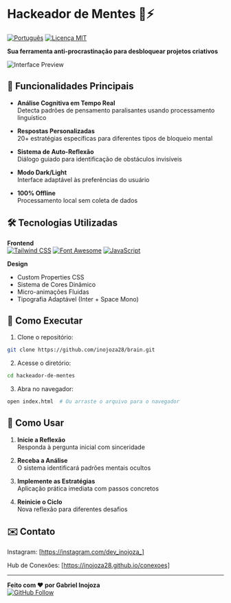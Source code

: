 # Hackeador de Mentes 🧠⚡

[![Português](https://img.shields.io/badge/Idioma-Portugu%C3%AAs_BR-brightgreen)](README.md)
[![Licença MIT](https://img.shields.io/badge/Licen%C3%A7a-MIT-blue.svg)](LICENSE)

**Sua ferramenta anti-procrastinação para desbloquear projetos criativos**

![Interface Preview](img/tela01.png) <!-- Adicione imagem de preview -->

## 🌟 Funcionalidades Principais

- **Análise Cognitiva em Tempo Real**  
  Detecta padrões de pensamento paralisantes usando processamento linguístico

- **Respostas Personalizadas**  
  20+ estratégias específicas para diferentes tipos de bloqueio mental

- **Sistema de Auto-Reflexão**  
  Diálogo guiado para identificação de obstáculos invisíveis

- **Modo Dark/Light**  
  Interface adaptável às preferências do usuário

- **100% Offline**  
  Processamento local sem coleta de dados

## 🛠 Tecnologias Utilizadas

**Frontend**  
[![Tailwind CSS](https://img.shields.io/badge/Tailwind_CSS-38B2AC?style=flat&logo=tailwind-css&logoColor=white)](https://tailwindcss.com/)
[![Font Awesome](https://img.shields.io/badge/Font_Awesome-528DD7?style=flat&logo=font-awesome&logoColor=white)](https://fontawesome.com/)
[![JavaScript](https://img.shields.io/badge/JavaScript-F7DF1E?style=flat&logo=javascript&logoColor=black)](https://developer.mozilla.org/en-US/docs/Web/JavaScript)

**Design**  
- Custom Properties CSS
- Sistema de Cores Dinâmico
- Micro-animações Fluidas
- Tipografia Adaptável (Inter + Space Mono)

## 🚀 Como Executar

1. Clone o repositório:
```bash
git clone https://github.com/inojoza28/brain.git
```

2. Acesse o diretório:
```bash
cd hackeador-de-mentes
```

3. Abra no navegador:
```bash
open index.html  # Ou arraste o arquivo para o navegador
```

## 🧠 Como Usar

1. **Inicie a Reflexão**  
   Responda à pergunta inicial com sinceridade

2. **Receba a Análise**  
   O sistema identificará padrões mentais ocultos

3. **Implemente as Estratégias**  
   Aplicação prática imediata com passos concretos

4. **Reinicie o Ciclo**  
   Nova reflexão para diferentes desafios

## ✉️ Contato

Instagram: [https://instagram.com/dev_inojoza_] 

Hub de Conexões: [https://inojoza28.github.io/conexoes]

---

**Feito com ❤️ por Gabriel Inojoza**  
[![GitHub Follow](https://img.shields.io/github/followers/inojoza28?style=social)](https://github.com/inojoza28)


